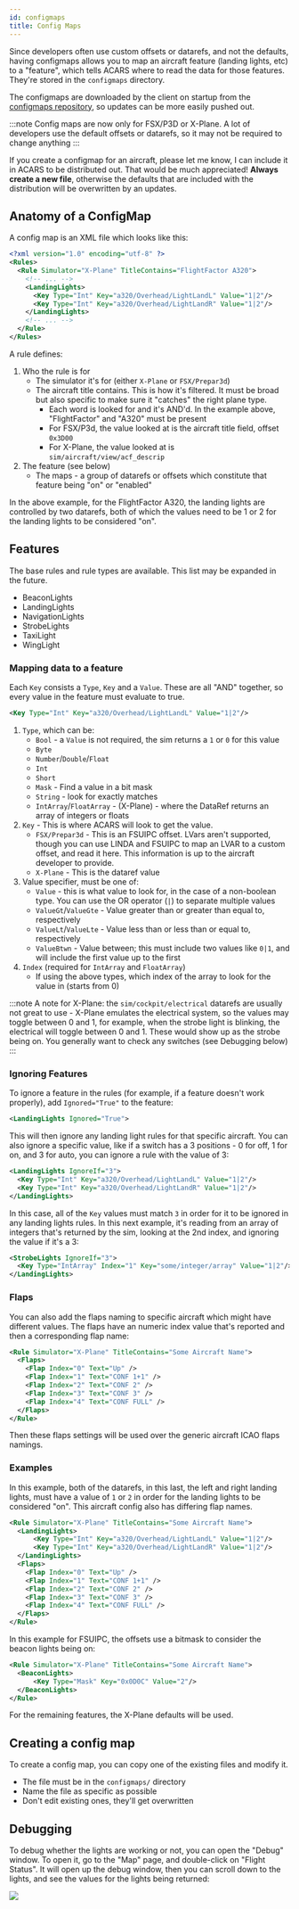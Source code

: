 ```yaml
---
id: configmaps
title: Config Maps
---
```


Since developers often use custom offsets or datarefs, and not the defaults, having configmaps allows you to map an aircraft feature (landing lights, etc) to a "feature", which tells ACARS where to read the data for those features. They're stored in the `configmaps` directory.

The configmaps are downloaded by the client on startup from the [configmaps repository](https://github.com/phpvms/configmaps), so updates can be more easily pushed out.

:::note
Config maps are now only for FSX/P3D or X-Plane. A lot of developers use the default offsets or datarefs, so it may not be required to change anything
:::

If you create a configmap for an aircraft, please let me know, I can include it in ACARS to be distributed out. That would be much appreciated! **Always create a new file**, otherwise the defaults that are included with the distribution will be overwritten by an updates.

## Anatomy of a ConfigMap

A config map is an XML file which looks like this:

```xml title="configmaps/FlightFactorA320.xml (truncated)"
<?xml version="1.0" encoding="utf-8" ?>
<Rules>
  <Rule Simulator="X-Plane" TitleContains="FlightFactor A320">
    <!-- ... -->
    <LandingLights>
      <Key Type="Int" Key="a320/Overhead/LightLandL" Value="1|2"/>
      <Key Type="Int" Key="a320/Overhead/LightLandR" Value="1|2"/>
    </LandingLights>
    <!-- ... -->
  </Rule>
</Rules>
```

A rule defines:

1. Who the rule is for
    - The simulator it's for (either `X-Plane` or `FSX/Prepar3d`)
    - The aircraft title contains. This is how it's filtered. It must be broad but also specific to make sure it "catches" the right plane type.
        - Each word is looked for and it's AND'd. In the example above, "FlightFactor" and "A320" must be present
        - For FSX/P3d, the value looked at is the aircraft title field, offset `0x3D00`
        - For X-Plane, the value looked at is `sim/aircraft/view/acf_descrip`
1. The feature (see below)
    - The maps - a group of datarefs or offsets which constitute that feature being "on" or "enabled"

In the above example, for the FlightFactor A320, the landing lights are controlled by two datarefs, both of which the values need to be 1 or 2 for the landing lights to be considered "on".

## Features

The base rules and rule types are available. This list may be expanded in the future.

- BeaconLights
- LandingLights
- NavigationLights
- StrobeLights
- TaxiLight
- WingLight

### Mapping data to a feature

Each `Key` consists a `Type`, `Key` and a `Value`. These are all "AND" together, so every value in the feature must evaluate to true.

```xml title=Example Rule
<Key Type="Int" Key="a320/Overhead/LightLandL" Value="1|2"/>
```

1. `Type`, which can be:
    - `Bool` - a `Value` is not required, the sim returns a `1` or `0` for this value
    - `Byte`
    - `Number`/`Double`/`Float`
    - `Int`
    - `Short`
    - `Mask` - Find a value in a bit mask
    - `String` - look for exactly matches
    - `IntArray`/`FloatArray` - (X-Plane) - where the DataRef returns an array of integers or floats
2. `Key` - This is where ACARS will look to get the value. 
    - `FSX/Prepar3d` - This is an FSUIPC offset. LVars aren't supported, though you can use LINDA and FSUIPC to map an LVAR to a custom offset, and read it here. This information is up to the aircraft developer to provide.
    - `X-Plane` - This is the dataref value
3. Value specifier, must be one of:
    - `Value` - this is what value to look for, in the case of a non-boolean type. You can use the OR operator (`|`) to separate multiple values
    - `ValueGt`/`ValueGte` - Value greater than or greater than equal to, respectively
    - `ValueLt`/`ValueLte` - Value less than or less than or equal to, respectively
    - `ValueBtwn` - Value between; this must include two values like `0|1`, and will include the first value up to the first
4. `Index` (required for `IntArray` and `FloatArray`)
    - If using the above types, which index of the array to look for the value in (starts from 0)

:::note
A note for X-Plane: the `sim/cockpit/electrical` datarefs are usually not great to use - X-Plane emulates the electrical system, so the values may toggle between 0 and 1, for example, when the strobe light is blinking, the electrical will toggle between 0 and 1. These would show up as the strobe being on. You generally want to check any switches (see Debugging below)
:::

### Ignoring Features

To ignore a feature in the rules (for example, if a feature doesn't work properly), add `Ignored="True"` to the feature:

```xml
<LandingLights Ignored="True">
```

This will then ignore any landing light rules for that specific aircraft. You can also ignore a specific value, like if a switch has a 3 positions - 0 for off, 1 for on, and 3 for auto, you can ignore a rule with the value of 3:

```xml
<LandingLights IgnoreIf="3">
  <Key Type="Int" Key="a320/Overhead/LightLandL" Value="1|2"/>
  <Key Type="Int" Key="a320/Overhead/LightLandR" Value="1|2"/>
</LandingLights>
```
In this case, all of the `Key` values must match `3` in order for it to be ignored in any landing lights rules. In this next example, it's reading from an array of integers that's returned by the sim, looking at the 2nd index, and ignoring the value if it's a 3:

```xml
<StrobeLights IgnoreIf="3">
  <Key Type="IntArray" Index="1" Key="some/integer/array" Value="1|2"/>
</LandingLights>
```

### Flaps

You can also add the flaps naming to specific aircraft which might have different values. The flaps have an numeric index value that's reported and then a corresponding flap name:

```xml
<Rule Simulator="X-Plane" TitleContains="Some Aircraft Name">
  <Flaps>
    <Flap Index="0" Text="Up" />
    <Flap Index="1" Text="CONF 1+1" />
    <Flap Index="2" Text="CONF 2" />
    <Flap Index="3" Text="CONF 3" />
    <Flap Index="4" Text="CONF FULL" />
  </Flaps>
</Rule>
```

Then these flaps settings will be used over the generic aircraft ICAO flaps namings.

### Examples

In this example, both of the datarefs, in this last, the left and right landing lights, must have a value of `1` or `2` in order for the landing lights to be considered "on". This aircraft config also has differing flap names.

```xml
<Rule Simulator="X-Plane" TitleContains="Some Aircraft Name">
  <LandingLights>
      <Key Type="Int" Key="a320/Overhead/LightLandL" Value="1|2"/>
      <Key Type="Int" Key="a320/Overhead/LightLandR" Value="1|2"/>
  </LandingLights>
  <Flaps>
    <Flap Index="0" Text="Up" />
    <Flap Index="1" Text="CONF 1+1" />
    <Flap Index="2" Text="CONF 2" />
    <Flap Index="3" Text="CONF 3" />
    <Flap Index="4" Text="CONF FULL" />
  </Flaps>
</Rule>
```

In this example for FSUIPC, the offsets use a bitmask to consider the beacon lights being on:

```xml
<Rule Simulator="X-Plane" TitleContains="Some Aircraft Name">
  <BeaconLights>
      <Key Type="Mask" Key="0x0D0C" Value="2"/>
  </BeaconLights>
</Rule>
```

For the remaining features, the X-Plane defaults will be used.

## Creating a config map

To create a config map, you can copy one of the existing files and modify it.

- The file must be in the `configmaps/` directory
- Name the file as specific as possible
- Don't edit existing ones, they'll get overwritten

## Debugging

To debug whether the lights are working or not, you can open the "Debug" window. To open it, go to the "Map" page, and double-click on "Flight Status". It will open up the debug window, then you can scroll down to the lights, and see the values for the lights being returned:

![](img/data-window.png)
